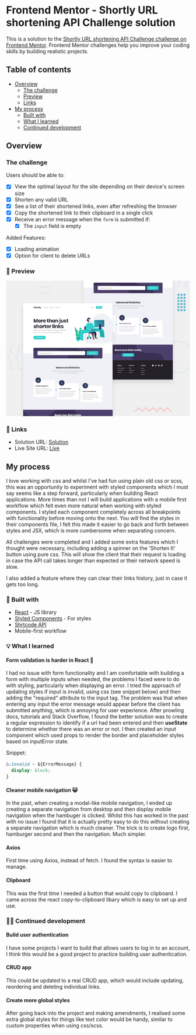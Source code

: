 # Frontend Mentor - Shortly URL shortening API Challenge solution

This is a solution to the [Shortly URL shortening API Challenge challenge on Frontend Mentor](https://www.frontendmentor.io/challenges/url-shortening-api-landing-page-2ce3ob-G). Frontend Mentor challenges help you improve your coding skills by building realistic projects.

## Table of contents

- [Overview](#overview)
  - [The challenge](#the-challenge)
  - [Preview](#preview)
  - [Links](#links)
- [My process](#my-process)
  - [Built with](#built-with)
  - [What I learned](#what-i-learned)
  - [Continued development](#continued-development)

## Overview

### The challenge

Users should be able to:

- [x] View the optimal layout for the site depending on their device's screen size
- [x] Shorten any valid URL
- [x] See a list of their shortened links, even after refreshing the browser
- [x] Copy the shortened link to their clipboard in a single click
- [x] Receive an error message when the `form` is submitted if:
  - [x] The `input` field is empty

Added Features:

- [x] Loading animation
- [x] Option for client to delete URLs

### 📸 Preview

![preview](./preview.jpg)

### 🔗 Links

- Solution URL: [Solution](https://github.com/abdellahelaajjouri/shrtly)
- Live Site URL: [Live](https://dazzling-daifuku-ef1f9e.netlify.app/)

## My process

I love working with css and whilst I've had fun using plain old css or scss, this was an opportunity to experiment with styled components which I must say seems like a step forward, particularly when building React applications. More times than not I will build applications with a mobile first workflow which felt even more natural when working with styled components. I styled each component completely across all breakpoints with functionality before moving onto the next. You will find the styles in their components file, I felt this made it easier to go back and forth between styles and JSX, which is more cumbersome when separating concern.

All challenges were completed and I added some extra features which I thought were necessary, including adding a spinner on the 'Shorten It' button using pure css. This will show the client that their request is loading in case the API call takes longer than expected or their network speed is slow.

I also added a feature where they can clear their links history, just in case it gets too long.

### 🧰 Built with

- [React](https://reactjs.org/) - JS library
- [Styled Components](https://styled-components.com/) - For styles
- [Shrtcode API](https://app.shrtco.de/)
- Mobile-first workflow

### 💡 What I learned

#### Form validation is harder in React 🫠

I had no issue with form functionality and I am comfortable with building a form with multiple inputs when needed, the problems I faced were to do with styling, particularly when displaying an error. I tried the approach of updating styles if input is invalid, using css (see snippet below) and then adding the "required" attribute to the input tag. The problem was that when entering any input the error message would appear before the client has submitted anything, which is annoying for user experience. After prowling docs, tutorials and Stack Overflow, I found the better solution was to create a regular expression to identify if a url had been entered and then **useState** to determine whether there was an error or not. I then created an input component which used props to render the border and placeholder styles based on inputError state.

Snippet:

```css
&:invalid ~ ${ErrorMessage} {
  display: block;
}
```

#### Cleaner mobile navigation 😺

In the past, when creating a modal-like mobile navigation, I ended up creating a separate navigation from desktop and then display mobile navigation when the hambuger is clicked. Whilst this has worked in the past with no issue I found that it is actually pretty easy to do this without creating a separate navigation which is much cleaner. The trick is to create logo first, hamburger second and then the navigation. Much simpler.

#### Axios

First time using Axios, instead of fetch. I found the syntax is easier to manage.

#### Clipboard

This was the first time I needed a button that would copy to clipboard. I came across the react copy-to-clipboard libary which is easy to set up and use.

### 👨‍💻 Continued development

#### Build user authentication

I have some projects I want to build that allows users to log in to an account, I think this would be a good project to practice building user authentication.

#### CRUD app

This could be updated to a real CRUD app, which would include updating, reordering and deleting individual links.

#### Create more global styles

After going back into the project and making amendments, I realised some extra global styles for things like text color would be handy, similar to custom properties when using css/scss.
